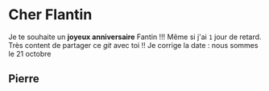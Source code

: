 # Cher Flantin
Je te souhaite un **joyeux anniversaire** Fantin !!! Même si j'ai `1` jour de retard.
Très content de partager ce *git* avec toi !!
Je corrige la date : nous sommes le 21 octobre
## Pierre
